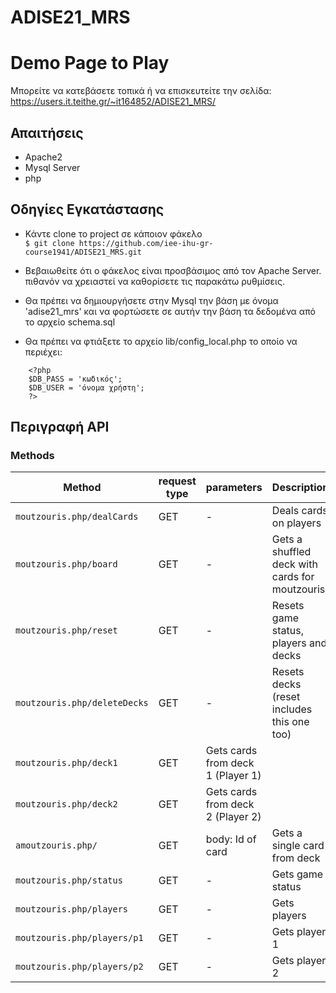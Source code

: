 # ADISE21_MRS

# Demo Page to Play

Μπορείτε να κατεβάσετε τοπικά ή να επισκευτείτε την σελίδα: 
https://users.it.teithe.gr/~it164852/ADISE21_MRS/

## Απαιτήσεις

* Apache2
* Mysql Server
* php

## Οδηγίες Εγκατάστασης

 * Κάντε clone το project σε κάποιον φάκελο <br/>
  `$ git clone https://github.com/iee-ihu-gr-course1941/ADISE21_MRS.git`

 * Βεβαιωθείτε ότι ο φάκελος είναι προσβάσιμος από τον Apache Server. πιθανόν να χρειαστεί να καθορίσετε τις παρακάτω ρυθμίσεις.

 * Θα πρέπει να δημιουργήσετε στην Mysql την βάση με όνομα 'adise21_mrs' και να φορτώσετε σε αυτήν την βάση τα δεδομένα από το αρχείο schema.sql

 * Θα πρέπει να φτιάξετε το αρχείο lib/config_local.php το οποίο να περιέχει:
```
    <?php
	$DB_PASS = 'κωδικός';
	$DB_USER = 'όνομα χρήστη';
    ?>
```
## Περιγραφή API

### **Methods**
| Method | request type | parameters | Description |
| --- | --- | --- | --- |
|`moutzouris.php/dealCards` | GET | - | Deals cards on players |
|`moutzouris.php/board` | GET | - | Gets a shuffled deck with cards for moutzouris |
|`moutzouris.php/reset` | GET | - | Resets game status, players and decks |
|`moutzouris.php/deleteDecks` | GET | - | Resets decks (reset includes this one too) |
|`moutzouris.php/deck1` | GET | Gets cards from deck 1 (Player 1) |
|`moutzouris.php/deck2` | GET | Gets cards from deck 2 (Player 2) |
|`amoutzouris.php/` | GET | body: Id of card | Gets a single card from deck |
|`moutzouris.php/status` | GET | - | Gets game status |
|`moutzouris.php/players` | GET | - | Gets players |
|`moutzouris.php/players/p1` | GET | - | Gets player 1 |
|`moutzouris.php/players/p2` | GET | - | Gets player 2 |


